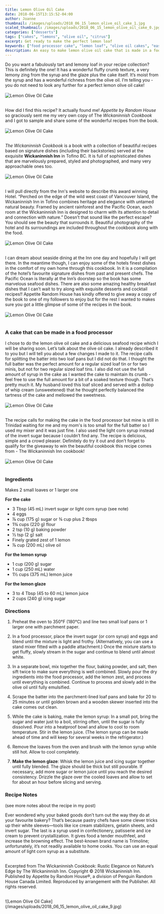 ```yaml
---
title: Lemon Olive Oil Cake
date: 2018-06-15T13:15:52-04:00
author: Joanne
thumbnail: /images/uploads/2018_06_15_lemon_olive_oil_cake_1.jpg
scaled_thumbnail: /images/uploads/2018_06_15_lemon_olive_oil_cake_0.jpg
categories: ["desserts"]
tags: ["cakes", "lemons", "olive oil", "citrus"]
excerpt: Get ready to make the perfect lemon loaf
keywords: ["food processor cake", "lemon loaf", "olive oil cakes", "easy lemon loaf"]
description: An easy to make lemon olive oil cake that is made in a food processor 
---
```


Do you want a fabulously tart and lemony loaf in your recipe collection? This is definitely the one! It has a wonderful fluffy crumb texture, a very lemony zing from the syrup and the glaze plus the cake itself. It’s moist from the syrup and has a wonderful richness from the olive oil. I’m telling you - you do not need to look any further for a perfect lemon olive oil cake!
</br>
</br>
![Lemon Olive Oil Cake](/images/uploads/2018_06_15_lemon_olive_oil_cake_2.jpg)
</br>
</br>

How did I find this recipe? It actually found me! _Appetite by Random House_ so graciously sent me my very own copy of The _Wickaninnish Cookbook_ and I got to sample and share some of the wonderful recipes from the book.
</br>
</br>
![Lemon Olive Oil Cake](/images/uploads/2018_06_15_lemon_olive_oil_cake_3.jpg)
</br>
</br>

_The Wickaninnish Cookbook_ is a book with a collection of beautiful recipes based on signature dishes (including their backstories) served at the exquisite __Wickaninnish Inn__ in Tofino BC. It is full of sophisticated dishes that are marvelously prepared, styled and photographed, and many very approachable ones too.
</br>
</br>
![Lemon Olive Oil Cake](/images/uploads/2018_06_15_lemon_olive_oil_cake_4.jpg)
</br>
</br>

I will pull directly from the Inn's website to describe this award winning Hotel. “Perched on the edge of the wild west coast of Vancouver Island, the Wickaninnish Inn in Tofino combines heritage and elegance with untamed natural beauty. Framed by ancient rainforest and the Pacific Ocean, each room at the Wickaninnish Inn is designed to charm with its attention to detail and connection with nature.” Doesn’t that sound like the perfect escape? You should see the beauty that surrounds it. Beautiful photography of the hotel and its surroundings are included throughout the cookbook along with the food.
</br>
</br>
![Lemon Olive Oil Cake](/images/uploads/2018_06_15_lemon_olive_oil_cake_5.jpg)
</br>
</br>

I can dream about seaside dining at the Inn one day and hopefully I will get there. In the meantime though, I can enjoy some of the hotels finest dishes in the comfort of my own home through this cookbook. In it is a compilation of the hotel’s favourite signature dishes from past and present chefs. The Pacific Ocean is literally at the Inn’s doorstep so the book has some marvelous seafood dishes. There are also some amazing healthy breakfast dishes that I can’t wait to try along with exquisite desserts and cocktail recipes!! Appetite Random House has kindly offered to give away a copy of the book to one of my followers to enjoy but for the rest I wanted to makes sure you got a little glimpse of some of the recipes in the book.
</br>
</br>
![Lemon Olive Oil Cake](/images/uploads/2018_06_15_lemon_olive_oil_cake_6.jpg)
</br>
</br>

### A cake that can be made in a food processor

I chose to do the lemon olive oil cake and a delicious seafood recipe which I will be sharing soon. Let’s talk about the olive oil cake. I already described it to you but I will tell you about a few changes I made to it. The recipe calls for splitting the batter into two loaf pans but I did not do that. I thought the full batter was the perfect amount for a regular sized loaf tin or for two minis, but not for two regular sized loaf tins. I also did not use the full amount of syrup in the cake as I wanted the cake to maintain its crumb - feel free to use the full amount for a bit of a soaked texture though. That’s pretty much it. My husband loved this loaf sliced and served with a dollop of whip cream (unsweetened) that he thought perfectly balanced the tartness of the cake and mellowed the sweetness.
</br>
</br>
![Lemon Olive Oil Cake](/images/uploads/2018_06_15_lemon_olive_oil_cake_7.jpg)
</br>
</br>

The recipe calls for making the cake in the food processor but mine is still in Trinidad waiting for me and my mom's is too small for the full batter so I used my mixer and it was just fine. I also used the light corn syrup instead of the invert sugar because I couldn’t find any. The recipe is delicious, simple and a crowd pleaser. Definitely do try it out and don’t forget to qualify for the giveaway to win the beautiful cookbook this recipe comes from - The Wickaninnish Inn cookbook!
</br>
</br>
![Lemon Olive Oil Cake](/images/uploads/2018_06_15_lemon_olive_oil_cake_8.jpg)
</br>
</br>

### Ingredients
Makes 2 small loaves or 1 larger one

__For the cake__

* <span itemprop="ingredients">3 Tbsp (45 mL) invert sugar or light corn syrup (see note)</span>
* <span itemprop="ingredients">4 eggs</span>
* <span itemprop="ingredients">⅞ cup (175 g) sugar or &frac34; cup plus 2 tbsps</span>
* <span itemprop="ingredients">1¾ cups (220 g) flour</span>
* <span itemprop="ingredients">2 tsp (10 g) baking powder</span>
* <span itemprop="ingredients">½ tsp (2 g) salt</span>
* <span itemprop="ingredients">Finely grated zest of 1 lemon</span>
* <span itemprop="ingredients">⅞ cup (200 mL) olive oil</span>
 
__For the lemon syrup__

* <span itemprop="ingredients">1 cup (200 g) sugar</span>
* <span itemprop="ingredients">1 cup (250 mL) water</span>
* <span itemprop="ingredients">1½ cups (375 mL) lemon juice</span>
 
__For the lemon glaze__

* <span itemprop="ingredients">3 to 4 Tbsp (45 to 60 mL) lemon juice</span>
* <span itemprop="ingredients">2 cups (240 g) icing sugar</span>
 
### Directions

1. Preheat the oven to 350°F (180°C) and line two small loaf pans or 1 larger one with parchment paper.

1. In a food processor, place the invert sugar (or corn syrup) and eggs and blend until the mixture is light and frothy. (Alternatively, you can use a stand mixer fitted with a paddle attachment.) Once the mixture starts to get fluffy, slowly stream in the sugar and continue to blend until almost white.

1. In a separate bowl, mix together the flour, baking powder, and salt, then sift twice to make sure everything is well combined. Slowly pour the dry ingredients into the food processor, add the lemon zest, and process until everything is combined. Continue to process and slowly add in the olive oil until fully emulsified.

1. Scrape the batter into the parchment-lined loaf pans and bake for 20 to 25 minutes or until golden brown and a wooden skewer inserted into the cake comes out clean.

1. While the cake is baking, make the lemon syrup: In a small pot, bring the sugar and water just to a boil, stirring often, until the sugar is fully dissolved. Pour into a heatproof bowl and allow to cool to room temperature. Stir in the lemon juice. (The lemon syrup can be made ahead of time and will keep for several weeks in the refrigerator.)

1. Remove the loaves from the oven and brush with the lemon syrup while still hot. Allow to cool completely.

1. __Make the lemon glaze__: Whisk the lemon juice and icing sugar together until fully blended. The glaze should be thick but still pourable. If necessary, add more sugar or lemon juice until you reach the desired consistency. Drizzle the glaze over the cooled loaves and allow to set for about an hour before slicing and serving.

### Recipe Notes 
(see more notes about the recipe in my post)

Ever wondered why your baked goods don’t turn out the way they do at your favourite bakery? That’s because pastry chefs have some clever tricks up their white sleeves—tools like ice cream stabilizers, gelatin sheets, and invert sugar. The last is a syrup used in confectionery, patisserie and ice cream to prevent crystallization. It gives food a tender mouthfeel, and increase the browning effect. The best-known brand name is Trimoline; unfortunately, it’s not readily available to home cooks. You can use an equal amount of light corn syrup as a substitute.
</br>
</br>

Excerpted from The Wickaninnish Cookbook: Rustic Elegance on Nature’s Edge by The Wickaninnish Inn. Copyright © 2018 Wickaninnish Inn. Published by Appetite by Random House®, a division of Penguin Random House Canada Limited. Reproduced by arrangement with the Publisher. All rights reserved.

</br>
![Lemon Olive Oil Cake](/images/uploads/2018_06_15_lemon_olive_oil_cake_9.jpg)
